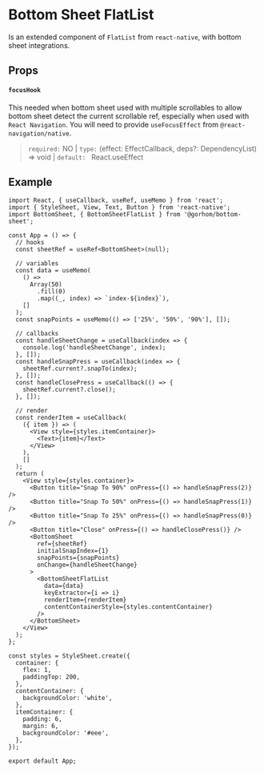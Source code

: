 # Bottom Sheet FlatList

Is an extended component of `FlatList` from `react-native`, with bottom sheet integrations.

## Props

#### `focusHook`

This needed when bottom sheet used with multiple scrollables to allow bottom sheet detect the current scrollable ref, especially when used with `React Navigation`. You will need to provide `useFocusEffect` from `@react-navigation/native`.

> `required:` NO | `type:` (effect: EffectCallback, deps?: DependencyList) => void | `default: ` React.useEffect

## Example

```tsx
import React, { useCallback, useRef, useMemo } from 'react';
import { StyleSheet, View, Text, Button } from 'react-native';
import BottomSheet, { BottomSheetFlatList } from '@gorhom/bottom-sheet';

const App = () => {
  // hooks
  const sheetRef = useRef<BottomSheet>(null);

  // variables
  const data = useMemo(
    () =>
      Array(50)
        .fill(0)
        .map((_, index) => `index-${index}`),
    []
  );
  const snapPoints = useMemo(() => ['25%', '50%', '90%'], []);

  // callbacks
  const handleSheetChange = useCallback(index => {
    console.log('handleSheetChange', index);
  }, []);
  const handleSnapPress = useCallback(index => {
    sheetRef.current?.snapTo(index);
  }, []);
  const handleClosePress = useCallback(() => {
    sheetRef.current?.close();
  }, []);

  // render
  const renderItem = useCallback(
    ({ item }) => (
      <View style={styles.itemContainer}>
        <Text>{item}</Text>
      </View>
    ),
    []
  );
  return (
    <View style={styles.container}>
      <Button title="Snap To 90%" onPress={() => handleSnapPress(2)} />
      <Button title="Snap To 50%" onPress={() => handleSnapPress(1)} />
      <Button title="Snap To 25%" onPress={() => handleSnapPress(0)} />
      <Button title="Close" onPress={() => handleClosePress()} />
      <BottomSheet
        ref={sheetRef}
        initialSnapIndex={1}
        snapPoints={snapPoints}
        onChange={handleSheetChange}
      >
        <BottomSheetFlatList
          data={data}
          keyExtractor={i => i}
          renderItem={renderItem}
          contentContainerStyle={styles.contentContainer}
        />
      </BottomSheet>
    </View>
  );
};

const styles = StyleSheet.create({
  container: {
    flex: 1,
    paddingTop: 200,
  },
  contentContainer: {
    backgroundColor: 'white',
  },
  itemContainer: {
    padding: 6,
    margin: 6,
    backgroundColor: '#eee',
  },
});

export default App;
```
